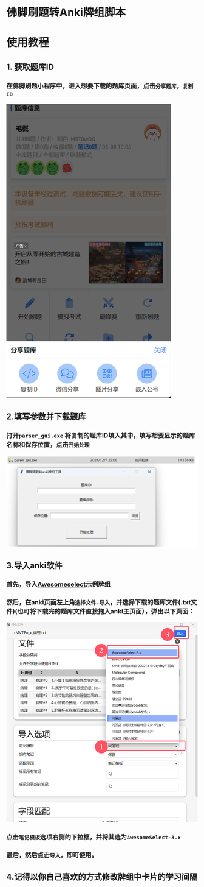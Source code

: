 # 佛脚刷题转Anki牌组脚本
# 使用教程
## 1. 获取题库ID
### 在佛脚刷题小程序中，进入想要下载的题库页面，点击```分享题库```，```复制ID```
![alt text](images/image-2.png)
## 2.填写参数并下载题库
### 打开```parser_gui.exe``` 将复制的题库ID填入其中，填写想要显示的题库名称和保存位置，点击```开始处理```
![alt text](images/image-1.png)
## 3.导入anki软件
### 首先，导入[Awesomeselect](https://github.com/git9527/anki-awesome-select)示例牌组
### 然后，在anki页面左上角```选择文件-导入```，并选择下载的题库文件(.txt文件)(也可将下载完的题库文件直接拖入anki主页面），弹出以下页面：
![alt text](images/image-4.png)
### 点击```笔记模板```选项右侧的下拉框，并将其选为```AwesomeSelect-3.x```
### 最后，然后点击```导入```，即可使用。
## 4.记得以你自己喜欢的方式修改牌组中卡片的学习间隔

